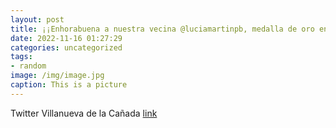 ```yaml
---
layout: post
title: ¡¡Enhorabuena a nuestra vecina @luciamartinpb, medalla de oro en la Copa del Mundo de Sable Femenino!! 🥇👏👏👏Si quieres escuchar l...
date: 2022-11-16 01:27:29
categories: uncategorized
tags:
- random
image: /img/image.jpg
caption: This is a picture
---
```

Twitter Villanueva de la Cañada [link](https://twitter.com/AytoVDLCanada/status/1592500699325435904)
